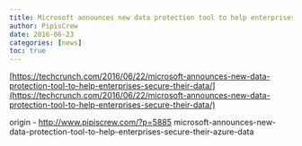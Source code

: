 ```yaml
---
title: Microsoft announces new data protection tool to help enterprises secure their Azure data
author: PipisCrew
date: 2016-06-23
categories: [news]
toc: true
---
```


[https://techcrunch.com/2016/06/22/microsoft-announces-new-data-protection-tool-to-help-enterprises-secure-their-data/](https://techcrunch.com/2016/06/22/microsoft-announces-new-data-protection-tool-to-help-enterprises-secure-their-data/)

origin - http://www.pipiscrew.com/?p=5885 microsoft-announces-new-data-protection-tool-to-help-enterprises-secure-their-azure-data